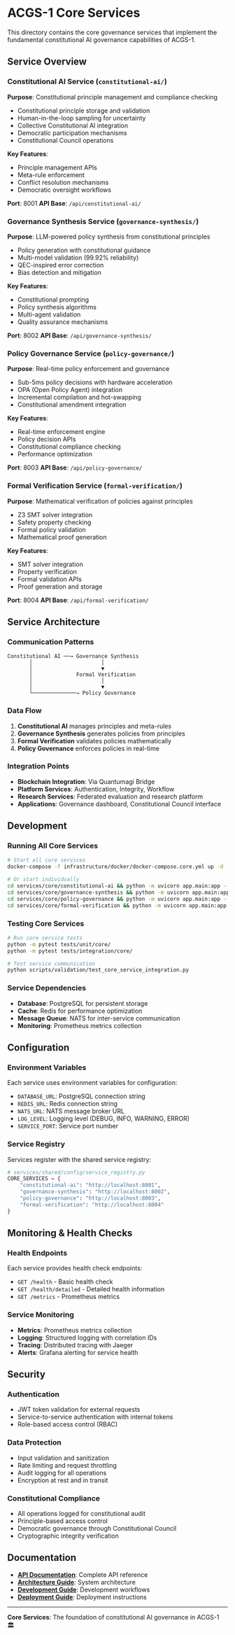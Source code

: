 # ACGS-1 Core Services

This directory contains the core governance services that implement the fundamental constitutional AI governance capabilities of ACGS-1.

## Service Overview

### Constitutional AI Service (`constitutional-ai/`)
**Purpose**: Constitutional principle management and compliance checking
- Constitutional principle storage and validation
- Human-in-the-loop sampling for uncertainty
- Collective Constitutional AI integration
- Democratic participation mechanisms
- Constitutional Council operations

**Key Features**:
- Principle management APIs
- Meta-rule enforcement
- Conflict resolution mechanisms
- Democratic oversight workflows

**Port**: 8001
**API Base**: `/api/constitutional-ai/`

### Governance Synthesis Service (`governance-synthesis/`)
**Purpose**: LLM-powered policy synthesis from constitutional principles
- Policy generation with constitutional guidance
- Multi-model validation (99.92% reliability)
- QEC-inspired error correction
- Bias detection and mitigation

**Key Features**:
- Constitutional prompting
- Policy synthesis algorithms
- Multi-agent validation
- Quality assurance mechanisms

**Port**: 8002
**API Base**: `/api/governance-synthesis/`

### Policy Governance Service (`policy-governance/`)
**Purpose**: Real-time policy enforcement and governance
- Sub-5ms policy decisions with hardware acceleration
- OPA (Open Policy Agent) integration
- Incremental compilation and hot-swapping
- Constitutional amendment integration

**Key Features**:
- Real-time enforcement engine
- Policy decision APIs
- Constitutional compliance checking
- Performance optimization

**Port**: 8003
**API Base**: `/api/policy-governance/`

### Formal Verification Service (`formal-verification/`)
**Purpose**: Mathematical verification of policies against principles
- Z3 SMT solver integration
- Safety property checking
- Formal policy validation
- Mathematical proof generation

**Key Features**:
- SMT solver integration
- Property verification
- Formal validation APIs
- Proof generation and storage

**Port**: 8004
**API Base**: `/api/formal-verification/`

## Service Architecture

### Communication Patterns
```
Constitutional AI ──→ Governance Synthesis
       │                      │
       │                      ▼
       │              Formal Verification
       │                      │
       │                      ▼
       └──────────────→ Policy Governance
```

### Data Flow
1. **Constitutional AI** manages principles and meta-rules
2. **Governance Synthesis** generates policies from principles
3. **Formal Verification** validates policies mathematically
4. **Policy Governance** enforces policies in real-time

### Integration Points
- **Blockchain Integration**: Via Quantumagi Bridge
- **Platform Services**: Authentication, Integrity, Workflow
- **Research Services**: Federated evaluation and research platform
- **Applications**: Governance dashboard, Constitutional Council interface

## Development

### Running All Core Services
```bash
# Start all core services
docker-compose -f infrastructure/docker/docker-compose.core.yml up -d

# Or start individually
cd services/core/constitutional-ai && python -m uvicorn app.main:app --reload --port 8001
cd services/core/governance-synthesis && python -m uvicorn app.main:app --reload --port 8002
cd services/core/policy-governance && python -m uvicorn app.main:app --reload --port 8003
cd services/core/formal-verification && python -m uvicorn app.main:app --reload --port 8004
```

### Testing Core Services
```bash
# Run core service tests
python -m pytest tests/unit/core/
python -m pytest tests/integration/core/

# Test service communication
python scripts/validation/test_core_service_integration.py
```

### Service Dependencies
- **Database**: PostgreSQL for persistent storage
- **Cache**: Redis for performance optimization
- **Message Queue**: NATS for inter-service communication
- **Monitoring**: Prometheus metrics collection

## Configuration

### Environment Variables
Each service uses environment variables for configuration:
- `DATABASE_URL`: PostgreSQL connection string
- `REDIS_URL`: Redis connection string
- `NATS_URL`: NATS message broker URL
- `LOG_LEVEL`: Logging level (DEBUG, INFO, WARNING, ERROR)
- `SERVICE_PORT`: Service port number

### Service Registry
Services register with the shared service registry:
```python
# services/shared/config/service_registry.py
CORE_SERVICES = {
    "constitutional-ai": "http://localhost:8001",
    "governance-synthesis": "http://localhost:8002", 
    "policy-governance": "http://localhost:8003",
    "formal-verification": "http://localhost:8004"
}
```

## Monitoring & Health Checks

### Health Endpoints
Each service provides health check endpoints:
- `GET /health` - Basic health check
- `GET /health/detailed` - Detailed health information
- `GET /metrics` - Prometheus metrics

### Service Monitoring
- **Metrics**: Prometheus metrics collection
- **Logging**: Structured logging with correlation IDs
- **Tracing**: Distributed tracing with Jaeger
- **Alerts**: Grafana alerting for service health

## Security

### Authentication
- JWT token validation for external requests
- Service-to-service authentication with internal tokens
- Role-based access control (RBAC)

### Data Protection
- Input validation and sanitization
- Rate limiting and request throttling
- Audit logging for all operations
- Encryption at rest and in transit

### Constitutional Compliance
- All operations logged for constitutional audit
- Principle-based access control
- Democratic governance through Constitutional Council
- Cryptographic integrity verification

## Documentation

- **[API Documentation](../../docs/api/README.md)**: Complete API reference
- **[Architecture Guide](../../docs/architecture/REORGANIZED_ARCHITECTURE.md)**: System architecture
- **[Development Guide](../../docs/development/developer_guide.md)**: Development workflows
- **[Deployment Guide](../../docs/deployment/deployment.md)**: Deployment instructions

---

**Core Services**: The foundation of constitutional AI governance in ACGS-1 🏛️
